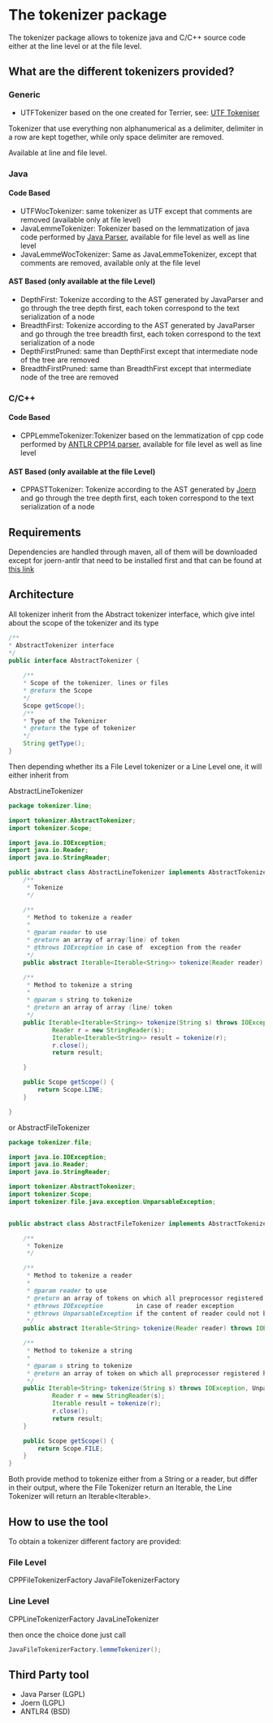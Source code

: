 # The tokenizer package

The tokenizer package allows to tokenize java and C/C++ source code either at the line level or at the file level.

## What are the different tokenizers provided?

### Generic

* UTFTokenizer based on the one created for Terrier, see: [UTF Tokeniser](https://github.com/terrier-org/terrier-core/blob/93db6e25c11e2e1f77d64ab442c2758265035feb/src/core/org/terrier/indexing/tokenisation/UTFTokeniser.java)

Tokenizer that use everything non alphanumerical as a delimiter, delimiter in a row are kept together, while only space delimiter are removed.

Available at line and file level.


### Java

#### Code Based

* UTFWocTokenizer: same tokenizer as UTF except that comments are removed (available only at file level)
* JavaLemmeTokenizer: Tokenizer based on the lemmatization of java code performed by [Java Parser](http://javaparser.org), available for file level as well as line level
* JavaLemmeWocTokenizer: Same as JavaLemmeTokenizer, except that comments are removed, available only at the file level

#### AST Based (only available at the file Level)
* DepthFirst: Tokenize according to the AST generated by JavaParser and go through the tree depth first, each token correspond to the text serialization of a node
* BreadthFirst: Tokenize according to the AST generated by JavaParser and go through the tree breadth first, each token correspond to the text serialization of a node
* DepthFirstPruned: same than DepthFirst except that intermediate node of the tree are removed
* BreadthFirstPruned: same than BreadthFirst except that intermediate node of the tree are removed

### C/C++

#### Code Based

* CPPLemmeTokenizer:Tokenizer based on the lemmatization of cpp code performed by [ANTLR CPP14 parser](https://github.com/antlr/grammars-v4/blob/master/cpp/CPP14.g4), available for file level as well as line level

#### AST Based (only available at the file Level)

* CPPASTTokenizer: Tokenize according to the AST generated by [Joern](https://github.com/octopus-platform/joern) and go through the tree depth first, each token correspond to the text serialization of a node


## Requirements
Dependencies are handled through maven, all of them will be downloaded except for joern-antlr that need to be installed first and that can be found at [this link](https://github.com/electricalwind/joernANTLR)


## Architecture

All tokenizer inherit from the Abstract tokenizer interface, which give intel about the scope of the tokenizer and its type

````java
/**
* AbstractTokenizer interface
*/
public interface AbstractTokenizer {
                                                            
    /**
    * Scope of the tokenizer, lines or files
    * @return the Scope
    */
    Scope getScope();
    /**
    * Type of the Tokenizer
    * @return the type of tokenizer
    */
    String getType();
}
````

Then depending whether its a File Level tokenizer or a Line Level one, it will either inherit from

AbstractLineTokenizer

```java
package tokenizer.line;

import tokenizer.AbstractTokenizer;
import tokenizer.Scope;

import java.io.IOException;
import java.io.Reader;
import java.io.StringReader;

public abstract class AbstractLineTokenizer implements AbstractTokenizer {
    /**
     * Tokenize
     */

    /**
     * Method to tokenize a reader
     *
     * @param reader to use
     * @return an array of array(line) of token
     * @throws IOException in case of  exception from the reader
     */
    public abstract Iterable<Iterable<String>> tokenize(Reader reader) throws IOException;

    /**
     * Method to tokenize a string
     *
     * @param s string to tokenize
     * @return an array of array (line) token
     */
    public Iterable<Iterable<String>> tokenize(String s) throws IOException {
            Reader r = new StringReader(s);
            Iterable<Iterable<String>> result = tokenize(r);
            r.close();
            return result;

    }

    public Scope getScope() {
        return Scope.LINE;
    }

}

```

or  AbstractFileTokenizer

```java
package tokenizer.file;

import java.io.IOException;
import java.io.Reader;
import java.io.StringReader;

import tokenizer.AbstractTokenizer;
import tokenizer.Scope;
import tokenizer.file.java.exception.UnparsableException;


public abstract class AbstractFileTokenizer implements AbstractTokenizer {

    /**
     * Tokenize
     */

    /**
     * Method to tokenize a reader
     *
     * @param reader to use
     * @return an array of tokens on which all preprocessor registered have been applied
     * @throws IOException         in case of reader exception
     * @throws UnparsableException if the content of reader could not be parsed
     */
    public abstract Iterable<String> tokenize(Reader reader) throws IOException, UnparsableException;

    /**
     * Method to tokenize a string
     *
     * @param s string to tokenize
     * @return an array of token on which all preprocessor registered have been applied
     */
    public Iterable<String> tokenize(String s) throws IOException, UnparsableException {
            Reader r = new StringReader(s);
            Iterable result = tokenize(r);
            r.close();
            return result;
    }

    public Scope getScope() {
        return Scope.FILE;
    }
}

```

Both provide method to tokenize either from a String or a reader, but differ in their output, where the File Tokenizer return an Iterable<String>, the Line Tokenizer will return an Iterable<Iterable<String>>.


## How to use the tool

To obtain a tokenizer different factory are provided:

### File Level

CPPFileTokenizerFactory
JavaFileTokenizerFactory

### Line Level

CPPLineTokenizerFactory
JavaLineTokenizer

then once the choice done just call

````java
JavaFileTokenizerFactory.lemmeTokenizer();
````

## Third Party tool

* Java Parser (LGPL)
* Joern (LGPL)
* ANTLR4 (BSD)


